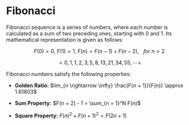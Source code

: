 # Fibonacci

Fibonacci sequence is a series of numbers, where each number is calculated as a sum of two preceding ones, starting with $0$ and $1$. Its mathematical representation is given as follows:

$$F(0) = 0, \ F(1) = 1, \ F(n) = F(n - 1) + F(n - 2), \ \ \ for \ n > 2$$

$$ <0, 1, 1, 2, 3, 5, 8, 13, 21, 34, 55, \cdots>$$

Fibonacci numbers satisfy the following properties:

- **Golden Ratio:** $lim_{n \rightarrow \infty} \frac{F(n + 1)}{F(n)} \approx 1.61803$

- **Sum Property:** $F(n + 2) - 1 = \sum_{n = 1}^N F(n)$

- **Square Property:** $F(n)^2 + F(n + 1)^2 = F(2n + 1)$